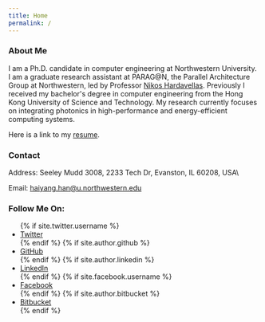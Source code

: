 ```yaml
---
title: Home
permalink: /
---
```

### About Me

I am a Ph.D. candidate in computer engineering at Northwestern University. I am a graduate research assistant at PARAG@N, the Parallel Architecture Group at Northwestern, led by Professor [Nikos Hardavellas](http://users.eecs.northwestern.edu/~hardav/). Previously I received my bachelor's degree in computer engineering from the Hong Kong University of Science and Technology. My research currently focuses on integrating photonics in high-performance and energy-efficient computing systems.

Here is a link to my [resume](https://users.eecs.northwestern.edu/~hhu010/docs/cv_hhy.pdf).

### Contact

<i class="fa fa-fw fa-map-marker" aria-hidden="true"></i> Address: Seeley Mudd 3008, 2233 Tech Dr, Evanston, IL 60208, USA\

<i class="fa fa-fw fa-envelope-square" aria-hidden="true"></i> Email: <a href="mailto:{{ site.author.email }}">haiyang.han@u.northwestern.edu</a>

### Follow Me On:
<ul class="social-icons">
  {% if site.twitter.username %}
  <li><a href="https://twitter.com/{{ site.twitter.username }}"><i class="fa fa-fw fa-twitter-square" aria-hidden="true"></i> Twitter</a></li>
  {% endif %}
  {% if site.author.github %}
  <li><a href="http://github.com/{{ site.author.github }}"><i class="fa fa-fw fa-github" aria-hidden="true"></i> GitHub</a></li>
  {% endif %}
  {% if site.author.linkedin %}
  <li><a href="https://www.linkedin.com/in/{{ site.author.linkedin }}"><i class="fa fa-fw fa-linkedin-square" aria-hidden="true"></i> LinkedIn</a></li>
  {% endif %}
  {% if site.facebook.username %}
  <li><a href="https://facebook.com/{{ site.facebook.username }}"><i class="fa fa-fw fa-facebook-square" aria-hidden="true"></i> Facebook</a></li>
  {% endif %}
  {% if site.author.bitbucket %}
  <li><a href="http://bitbucket.org/{{ site.author.bitbucket }}"><i class="fa fa-fw fa-bitbucket" aria-hidden="true"></i> Bitbucket</a></li>
  {% endif %}
</ul>
